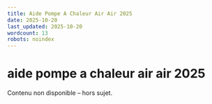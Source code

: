 ```yaml
---
title: Aide Pompe A Chaleur Air Air 2025
date: 2025-10-20
last_updated: 2025-10-20
wordcount: 13
robots: noindex
---
```


# aide pompe a chaleur air air 2025

Contenu non disponible – hors sujet.